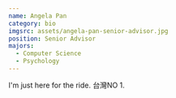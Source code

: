 ```yaml
---
name: Angela Pan
category: bio
imgsrc: assets/angela-pan-senior-advisor.jpg
position: Senior Advisor
majors:
  - Computer Science
  - Psychology
---
```

I'm just here for the ride. 台灣NO 1.